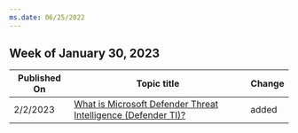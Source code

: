 ```yaml
---
ms.date: 06/25/2022
---
```

<!-- This file is generated automatically each week. Changes made to this file will be overwritten.-->



## Week of January 30, 2023


| Published On |Topic title | Change |
|------|------------|--------|
| 2/2/2023 | [What is Microsoft Defender Threat Intelligence (Defender TI)?](/defender/threat-intelligence/what-is-microsoft-defender-threat-intelligence-defender-ti) | added |
